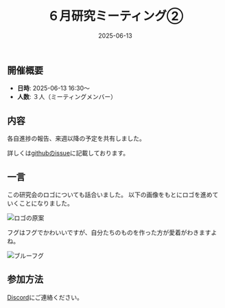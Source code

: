 ﻿---
title: "６月研究ミーティング②"
description: "６月研究ミーティング②"
date: 2025-06-13
draft: false
---

## 開催概要

- **日時**: 2025-06-13 16:30～
- **人数**: ３人（ミーティングメンバー）

## 内容

各自進捗の報告、来週以降の予定を共有しました。

詳しくは[githubのissue](https://github.com/HokuMedAI/meeting/issues)に記載しております。

## 一言

この研究会のロゴについても話合いました。
以下の画像をもとにロゴを進めていくことになりました。

![ロゴの原案](images/logo/logo_draft.png)

フグはフグでかわいいですが、自分たちのものを作った方が愛着がわきますよね。

![ブルーフグ](images/logo/logo.png)

## 参加方法
[Discord](https://discord.gg/t9kKpVHtyj)にご連絡ください。